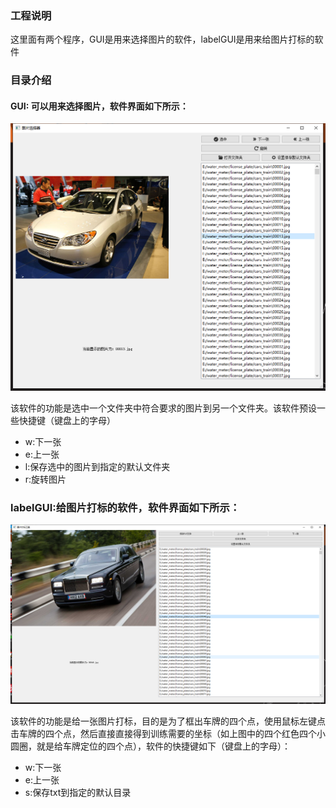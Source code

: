 ### 工程说明

这里面有两个程序，GUI是用来选择图片的软件，labelGUI是用来给图片打标的软件

### 目录介绍

####  GUI: 可以用来选择图片，软件界面如下所示：

![界面](./res/1.png)

该软件的功能是选中一个文件夹中符合要求的图片到另一个文件夹。该软件预设一些快捷键（键盘上的字母）

- w:下一张
- e:上一张
- l:保存选中的图片到指定的默认文件夹
- r:旋转图片

### labelGUI:给图片打标的软件，软件界面如下所示：

![软件界面](./res/2.png)

该软件的功能是给一张图片打标，目的是为了框出车牌的四个点，使用鼠标左键点击车牌的四个点，然后直接直接得到训练需要的坐标（如上图中的四个红色四个小圆圈，就是给车牌定位的四个点），软件的快捷键如下（键盘上的字母）：



- w:下一张
- e:上一张
- s:保存txt到指定的默认目录